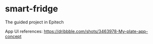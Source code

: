 # smart-fridge
The guided project in Epitech

App UI references:
https://dribbble.com/shots/3463978-My-plate-app-concept
